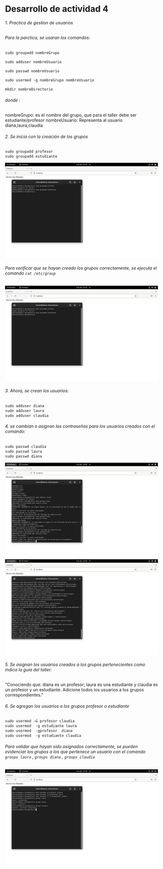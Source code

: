 
# Desarrollo de actividad 4
###### 1. Practica de gestion de usuarios
###### Para la parctica, se usaran los comandos:
```linux
sudo groupadd nombreGrupo
``` 

```linux
sudo adduser nombreUsuario
``` 

```linux
sudo passwd nombreUsuario
``` 
```linux
sudo usermod -g nombreGrupo nombreUsuario
```
```linux
mkdir nombreDirectorio
``` 
######  donde :
nombreGrupo: es el nombre del grupo, que para el taller debe ser estudiante/profesor
nombreUsuario: Representa al usuario diana,laura,claudia

###### 2. Se inicia con la creación de los grupos
```linux
sudo groupadd profesor
sudo groupadd estudiante
``` 
![Imagen creacion de grupos](https://github.com/HectorBlandon/linux1/blob/c37d3cc2cf6cce3525cfc6c442ea8811d0c5b80f/Seguimiento/4/taller4Linux/captura2.png)

###### Para verificar que se hayan creado los grupos correctamente, se ejecuta el comando ``` cat /etc/group ``` 
![Imagen creacion de grupos](https://github.com/HectorBlandon/linux1/blob/c37d3cc2cf6cce3525cfc6c442ea8811d0c5b80f/Seguimiento/4/taller4Linux/captura2.png)
###### 3. Ahora, se crean los usuarios:
```linux
sudo adduser diana
sudo adduser laura
sudo adduser claudia
``` 
###### 4. se cambian o asignan las contraseñas para los usuarios creados con el comando:
```linux
sudo passwd claudia
sudo passwd laura
sudo passwd diana

``` 
![Imagen creacion de usuarios](https://github.com/HectorBlandon/linux1/blob/c37d3cc2cf6cce3525cfc6c442ea8811d0c5b80f/Seguimiento/4/taller4Linux/captura4.png)
![Imagen creacion de usuarios](https://github.com/HectorBlandon/linux1/blob/c37d3cc2cf6cce3525cfc6c442ea8811d0c5b80f/Seguimiento/4/taller4Linux/captura5.png)
###### 5. Se asignan los usuarios creados a los grupos pertenecientes como indica la guia del taller:
"Conociendo que: diana es un profesor; laura es una estudiante y
claudia es un profesor y un estudiante.
Adicione todos los usuarios a los grupos correspondientes."

###### 6. Se agregan los usuarios a los grupos profesor o estudiante
```linux
sudo usermod -G profesor claudia
sudo usermod  -g estudiante laura
sudo usermod  -gprofesor  diana
sudo usermod  -g estudiante claudia
``` 
###### Para validar que hayan sido asignados correctamente, se pueden evidenciar los grupos a los que pertenece un usuario con el comando ``` groups laura ``` , ``` groups diana ``` , ``` groups claudia ```
![Imagen agregar usuarios a grupos](https://github.com/HectorBlandon/linux1/blob/c37d3cc2cf6cce3525cfc6c442ea8811d0c5b80f/Seguimiento/4/taller4Linux/captura6.png)
